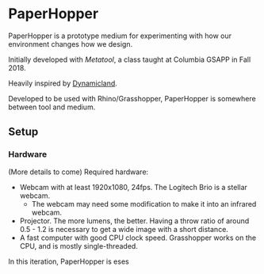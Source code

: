 # PaperHopper

PaperHopper is a prototype medium for experimenting with how our environment changes how we design.

Initially developed with _Metatool_, a class taught at Columbia GSAPP in Fall 2018. 

Heavily inspired by [Dynamicland](https://dynamicland.org/).

Developed to be used with Rhino/Grasshopper, PaperHopper is somewhere between tool and medium.

## Setup

### Hardware

(More details to come)
Required hardware:
- Webcam with at least 1920x1080, 24fps. The Logitech Brio is a stellar webcam.
  - The webcam may need some modification to make it into an infrared webcam.
- Projector. The more lumens, the better. Having a throw ratio of around 0.5 - 1.2 is necessary to get a wide image with a short distance.
- A fast computer with good CPU clock speed. Grasshopper works on the CPU, and is mostly single-threaded.

In this iteration, PaperHopper is eses

